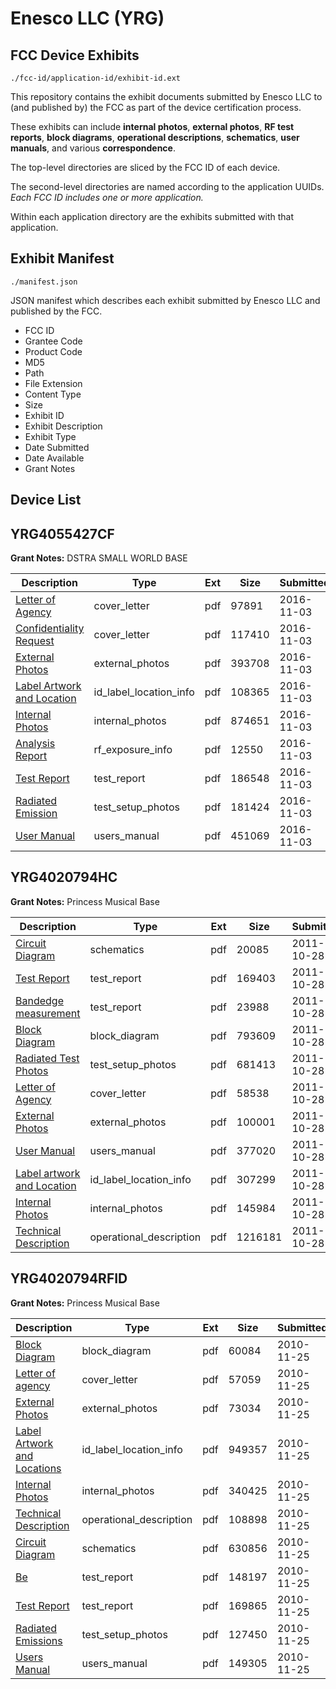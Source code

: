 # Enesco LLC (YRG)
## FCC Device Exhibits

```
./fcc-id/application-id/exhibit-id.ext
```

This repository contains the exhibit documents submitted by Enesco LLC to (and published by) the FCC as part of the device certification process.

These exhibits can include **internal photos**, **external photos**, **RF test reports**, **block diagrams**, **operational descriptions**, **schematics**, **user manuals**, and various **correspondence**.

The top-level directories are sliced by the FCC ID of each device.

The second-level directories are named according to the application UUIDs. *Each FCC ID includes one or more application.*

Within each application directory are the exhibits submitted with that application. 

## Exhibit Manifest

```
./manifest.json
```

JSON manifest which describes each exhibit submitted by Enesco LLC and published by the FCC.

- FCC ID
- Grantee Code
- Product Code
- MD5
- Path
- File Extension
- Content Type
- Size
- Exhibit ID
- Exhibit Description
- Exhibit Type
- Date Submitted
- Date Available
- Grant Notes

## Device List
## YRG4055427CF
**Grant Notes:** DSTRA SMALL WORLD BASE

| Description | Type | Ext | Size | Submitted | Available |
| ----------- | ---- | --- | ---- | --------- | --------- |
| [Letter of Agency](YRG4055427CF/f9f723573dcf18daa368603dc61aaa49/3185897.pdf) | cover_letter | pdf | 97891 | 2016-11-03 | 2016-11-03 |
| [Confidentiality Request](YRG4055427CF/f9f723573dcf18daa368603dc61aaa49/3185898.pdf) | cover_letter | pdf | 117410 | 2016-11-03 | 2016-11-03 |
| [External Photos](YRG4055427CF/f9f723573dcf18daa368603dc61aaa49/3185905.pdf) | external_photos | pdf | 393708 | 2016-11-03 | 2016-12-18 |
| [Label Artwork and Location](YRG4055427CF/f9f723573dcf18daa368603dc61aaa49/3185906.pdf) | id_label_location_info | pdf | 108365 | 2016-11-03 | 2016-11-03 |
| [Internal Photos](YRG4055427CF/f9f723573dcf18daa368603dc61aaa49/3185907.pdf) | internal_photos | pdf | 874651 | 2016-11-03 | 2016-12-18 |
| [Analysis Report](YRG4055427CF/f9f723573dcf18daa368603dc61aaa49/3185908.pdf) | rf_exposure_info | pdf | 12550 | 2016-11-03 | 2016-11-03 |
| [Test Report](YRG4055427CF/f9f723573dcf18daa368603dc61aaa49/3185903.pdf) | test_report | pdf | 186548 | 2016-11-03 | 2016-11-03 |
| [Radiated Emission](YRG4055427CF/f9f723573dcf18daa368603dc61aaa49/3185904.pdf) | test_setup_photos | pdf | 181424 | 2016-11-03 | 2016-12-18 |
| [User Manual](YRG4055427CF/f9f723573dcf18daa368603dc61aaa49/3185899.pdf) | users_manual | pdf | 451069 | 2016-11-03 | 2016-12-18 |
## YRG4020794HC
**Grant Notes:** Princess Musical Base

| Description | Type | Ext | Size | Submitted | Available |
| ----------- | ---- | --- | ---- | --------- | --------- |
| [Circuit Diagram](YRG4020794HC/45e764919e5082396265367972038ca4/1569420.pdf) | schematics | pdf | 20085 | 2011-10-28 | 2011-10-28 |
| [Test Report](YRG4020794HC/45e764919e5082396265367972038ca4/1569421.pdf) | test_report | pdf | 169403 | 2011-10-28 | 2011-10-28 |
| [Bandedge measurement](YRG4020794HC/45e764919e5082396265367972038ca4/1569422.pdf) | test_report | pdf | 23988 | 2011-10-28 | 2011-10-28 |
| [Block Diagram](YRG4020794HC/45e764919e5082396265367972038ca4/1569419.pdf) | block_diagram | pdf | 793609 | 2011-10-28 | 2011-10-28 |
| [Radiated Test Photos](YRG4020794HC/45e764919e5082396265367972038ca4/1569423.pdf) | test_setup_photos | pdf | 681413 | 2011-10-28 | 2011-10-28 |
| [Letter of Agency](YRG4020794HC/45e764919e5082396265367972038ca4/1569416.pdf) | cover_letter | pdf | 58538 | 2011-10-28 | 2011-10-28 |
| [External Photos](YRG4020794HC/45e764919e5082396265367972038ca4/1569424.pdf) | external_photos | pdf | 100001 | 2011-10-28 | 2011-10-28 |
| [User Manual](YRG4020794HC/45e764919e5082396265367972038ca4/1569417.pdf) | users_manual | pdf | 377020 | 2011-10-28 | 2011-10-28 |
| [Label artwork and Location](YRG4020794HC/45e764919e5082396265367972038ca4/1569425.pdf) | id_label_location_info | pdf | 307299 | 2011-10-28 | 2011-10-28 |
| [Internal Photos](YRG4020794HC/45e764919e5082396265367972038ca4/1569426.pdf) | internal_photos | pdf | 145984 | 2011-10-28 | 2011-10-28 |
| [Technical Description](YRG4020794HC/45e764919e5082396265367972038ca4/1569418.pdf) | operational_description | pdf | 1216181 | 2011-10-28 | 2011-10-28 |
## YRG4020794RFID
**Grant Notes:** Princess Musical Base

| Description | Type | Ext | Size | Submitted | Available |
| ----------- | ---- | --- | ---- | --------- | --------- |
| [Block Diagram](YRG4020794RFID/39d77954167cde190c59f00666e715a0/1381658.pdf) | block_diagram | pdf | 60084 | 2010-11-25 | 2010-11-25 |
| [Letter of agency](YRG4020794RFID/39d77954167cde190c59f00666e715a0/1381664.pdf) | cover_letter | pdf | 57059 | 2010-11-25 | 2010-11-25 |
| [External Photos](YRG4020794RFID/39d77954167cde190c59f00666e715a0/1381661.pdf) | external_photos | pdf | 73034 | 2010-11-25 | 2010-11-25 |
| [Label Artwork and Locations](YRG4020794RFID/39d77954167cde190c59f00666e715a0/1381663.pdf) | id_label_location_info | pdf | 949357 | 2010-11-25 | 2010-11-25 |
| [Internal Photos](YRG4020794RFID/39d77954167cde190c59f00666e715a0/1381662.pdf) | internal_photos | pdf | 340425 | 2010-11-25 | 2010-11-25 |
| [Technical Description](YRG4020794RFID/39d77954167cde190c59f00666e715a0/1381660.pdf) | operational_description | pdf | 108898 | 2010-11-25 | 2010-11-25 |
| [Circuit Diagram](YRG4020794RFID/39d77954167cde190c59f00666e715a0/1381659.pdf) | schematics | pdf | 630856 | 2010-11-25 | 2010-11-25 |
| [Be](YRG4020794RFID/39d77954167cde190c59f00666e715a0/1381657.pdf) | test_report | pdf | 148197 | 2010-11-25 | 2010-11-25 |
| [Test Report](YRG4020794RFID/39d77954167cde190c59f00666e715a0/1381667.pdf) | test_report | pdf | 169865 | 2010-11-25 | 2010-11-25 |
| [Radiated Emissions](YRG4020794RFID/39d77954167cde190c59f00666e715a0/1381666.pdf) | test_setup_photos | pdf | 127450 | 2010-11-25 | 2010-11-25 |
| [Users Manual](YRG4020794RFID/39d77954167cde190c59f00666e715a0/1381665.pdf) | users_manual | pdf | 149305 | 2010-11-25 | 2010-11-25 |
